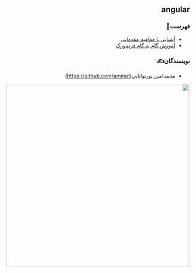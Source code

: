 <div dir="rtl">

## angular

### فهرست📝
  - [آشنایی با مفاهیم مقدماتی](./Introduction)
  - [آموزش گام به گام فریم‌ورک](./Tutorial)

### نویسندگان✍️
  - محمدامين پورتوانايي(https://github.com/aminpt)
  


<p align=center><img width=500 src="./Introduction/images/Angular-logo.png" /></p>

</div>
